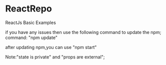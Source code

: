 # ReactRepo
ReactJs Basic Examples 

if you have any issues then use the following command to update the npm;
 command: "npm update"
 
 after updating npm,you can use "npm start"

Note:"state is private" and "props are external";

